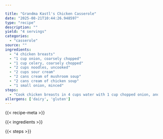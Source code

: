 ```yaml
---

title: "Grandma Kastl's Chicken Casserole"
date: "2025-08-21T10:44:26.948597"
type: "recipe"
description: ""
yield: "4 servings"
categories:
  - "casserole"
source: ""
ingredients:
  - "4 chicken breasts"
  - "1 cup onion, coarsely chopped"
  - "1 cup celery, coarsely chopped"
  - "2 cups noodles, uncooked"
  - "2 cups sour cream"
  - "2 cans cream of mushroom soup"
  - "2 cans cream of chicken soup"
  - "1 small onion, minced"
steps:
  - "Cook chicken breasts in 4 cups water with 1 cup chopped onion, and 1 cup chopped celery. Remove breasts and vegetables. Cook noodles in broth 5 minutes. Drain and add chicken breasts which have been cubed into bite sized pieces, soups, sour cream, and onion. Place in greased 13x9 casserole and bake in 350° oven for 30-45 minutes."
allergens: ['dairy', 'gluten']
---
```


{{< recipe-meta >}}

{{< ingredients >}}

{{< steps >}}
